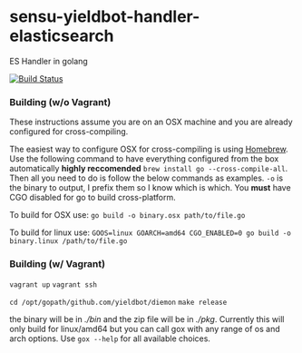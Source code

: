 # sensu-yieldbot-handler-elasticsearch
ES Handler in golang

[![Build Status][travis-image]][travis-url]

### Building (w/o Vagrant)

These instructions assume you are on an OSX machine and you are already configured for cross-compiling.

The easiest way to configure OSX for cross-compiling is using [Homebrew](http://brew.sh/). Use the following command to have everything configured from the box automatically **highly reccomended** `brew install go --cross-compile-all`. Then all you need to do is follow the below commands as examples. `-o` is the binary to output, I prefix them so I know which is which. You **must** have CGO disabled for go to build cross-platform.

To build for OSX use:
`go build -o binary.osx path/to/file.go`

To build for linux use:
`GOOS=linux GOARCH=amd64 CGO_ENABLED=0 go build -o binary.linux /path/to/file.go`

### Building (w/ Vagrant)

`vagrant up`
`vagrant ssh`

`cd /opt/gopath/github.com/yieldbot/diemon`
`make release`

the binary will be in *./bin* and the zip file will be in *./pkg*. Currently this will only build for linux/amd64 but you can call gox with any range of os and arch options. Use `gox --help` for all available choices.

[travis-url]: https://travis-ci.org/yieldbot/diemon
[travis-image]: https://travis-ci.org/yieldbot/diemon.svg?branch=master
